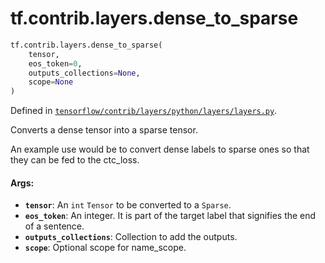 <div itemscope itemtype="http://developers.google.com/ReferenceObject">
<meta itemprop="name" content="tf.contrib.layers.dense_to_sparse" />
<meta itemprop="path" content="Stable" />
</div>

# tf.contrib.layers.dense_to_sparse

``` python
tf.contrib.layers.dense_to_sparse(
    tensor,
    eos_token=0,
    outputs_collections=None,
    scope=None
)
```



Defined in [`tensorflow/contrib/layers/python/layers/layers.py`](/code/stable/tensorflow/contrib/layers/python/layers/layers.py).

Converts a dense tensor into a sparse tensor.

An example use would be to convert dense labels to sparse ones
so that they can be fed to the ctc_loss.

#### Args:

* <b>`tensor`</b>: An `int` `Tensor` to be converted to a `Sparse`.
* <b>`eos_token`</b>: An integer.
     It is part of the target label that signifies the end of a sentence.
* <b>`outputs_collections`</b>: Collection to add the outputs.
* <b>`scope`</b>: Optional scope for name_scope.